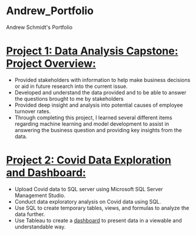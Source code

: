 # Andrew_Portfolio
Andrew Schmidt's Portfolio

# [Project 1: Data Analysis Capstone: Project Overview:](https://github.com/adavidschmidt/data_analysis_capstone)
- Provided stakeholders with information to help make business decisions or aid in future research into the current issue.
- Developed and understand the data provided and to be able to answer the questions brought to me by stakeholders
- Provided deep insight and analysis into potential causes of employee turnover rates.
- Through completing this project, I learned several different items regarding machine learning and model development to assist in answering the business question and providing key insights from the data.


# [Project 2: Covid Data Exploration and Dashboard:](https://github.com/adavidschmidt/sql_portfolio/blob/main/Covid_project.sql)
- Upload Covid data to SQL server using Microsoft SQL Server Management Studio.
- Conduct data exploratory analysis on Covid data using SQL.
- Use SQL to create temporary tables, views, and formulas to analyze the data further.
- Use Tableau to create a [dashboard](https://public.tableau.com/app/profile/andrew2187/viz/Covidportfolioproject_16921940843590/Dashboard1#1) to present data in a viewable and understandable way.
